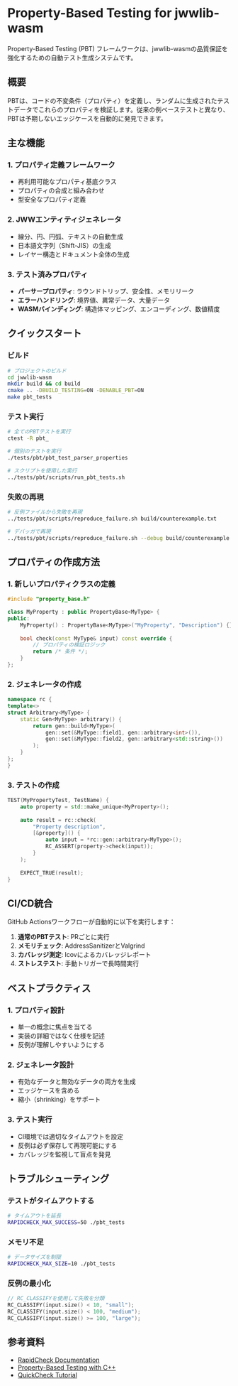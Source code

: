 # Property-Based Testing for jwwlib-wasm

Property-Based Testing (PBT) フレームワークは、jwwlib-wasmの品質保証を強化するための自動テスト生成システムです。

## 概要

PBTは、コードの不変条件（プロパティ）を定義し、ランダムに生成されたテストデータでこれらのプロパティを検証します。従来の例ベーステストと異なり、PBTは予期しないエッジケースを自動的に発見できます。

## 主な機能

### 1. プロパティ定義フレームワーク
* 再利用可能なプロパティ基底クラス
* プロパティの合成と組み合わせ
* 型安全なプロパティ定義

### 2. JWWエンティティジェネレータ
* 線分、円、円弧、テキストの自動生成
* 日本語文字列（Shift-JIS）の生成
* レイヤー構造とドキュメント全体の生成

### 3. テスト済みプロパティ
* **パーサープロパティ**: ラウンドトリップ、安全性、メモリリーク
* **エラーハンドリング**: 境界値、異常データ、大量データ
* **WASMバインディング**: 構造体マッピング、エンコーディング、数値精度

## クイックスタート

### ビルド

```bash
# プロジェクトのビルド
cd jwwlib-wasm
mkdir build && cd build
cmake .. -DBUILD_TESTING=ON -DENABLE_PBT=ON
make pbt_tests
```

### テスト実行

```bash
# 全てのPBTテストを実行
ctest -R pbt_

# 個別のテストを実行
./tests/pbt/pbt_test_parser_properties

# スクリプトを使用した実行
../tests/pbt/scripts/run_pbt_tests.sh
```

### 失敗の再現

```bash
# 反例ファイルから失敗を再現
../tests/pbt/scripts/reproduce_failure.sh build/counterexample.txt

# デバッガで再現
../tests/pbt/scripts/reproduce_failure.sh --debug build/counterexample.txt
```

## プロパティの作成方法

### 1. 新しいプロパティクラスの定義

```cpp
#include "property_base.h"

class MyProperty : public PropertyBase<MyType> {
public:
    MyProperty() : PropertyBase<MyType>("MyProperty", "Description") {}
    
    bool check(const MyType& input) const override {
        // プロパティの検証ロジック
        return /* 条件 */;
    }
};
```

### 2. ジェネレータの作成

```cpp
namespace rc {
template<>
struct Arbitrary<MyType> {
    static Gen<MyType> arbitrary() {
        return gen::build<MyType>(
            gen::set(&MyType::field1, gen::arbitrary<int>()),
            gen::set(&MyType::field2, gen::arbitrary<std::string>())
        );
    }
};
}
```

### 3. テストの作成

```cpp
TEST(MyPropertyTest, TestName) {
    auto property = std::make_unique<MyProperty>();
    
    auto result = rc::check(
        "Property description",
        [&property]() {
            auto input = *rc::gen::arbitrary<MyType>();
            RC_ASSERT(property->check(input));
        }
    );
    
    EXPECT_TRUE(result);
}
```

## CI/CD統合

GitHub Actionsワークフローが自動的に以下を実行します：

1. **通常のPBTテスト**: PRごとに実行
2. **メモリチェック**: AddressSanitizerとValgrind
3. **カバレッジ測定**: lcovによるカバレッジレポート
4. **ストレステスト**: 手動トリガーで長時間実行

## ベストプラクティス

### 1. プロパティ設計
* 単一の概念に焦点を当てる
* 実装の詳細ではなく仕様を記述
* 反例が理解しやすいようにする

### 2. ジェネレータ設計
* 有効なデータと無効なデータの両方を生成
* エッジケースを含める
* 縮小（shrinking）をサポート

### 3. テスト実行
* CI環境では適切なタイムアウトを設定
* 反例は必ず保存して再現可能にする
* カバレッジを監視して盲点を発見

## トラブルシューティング

### テストがタイムアウトする
```bash
# タイムアウトを延長
RAPIDCHECK_MAX_SUCCESS=50 ./pbt_tests
```

### メモリ不足
```bash
# データサイズを制限
RAPIDCHECK_MAX_SIZE=10 ./pbt_tests
```

### 反例の最小化
```cpp
// RC_CLASSIFYを使用して失敗を分類
RC_CLASSIFY(input.size() < 10, "small");
RC_CLASSIFY(input.size() < 100, "medium");
RC_CLASSIFY(input.size() >= 100, "large");
```

## 参考資料

* [RapidCheck Documentation](https://github.com/emil-e/rapidcheck)
* [Property-Based Testing with C++](https://www.youtube.com/watch?v=shngiiBfD80)
* [QuickCheck Tutorial](http://www.cse.chalmers.se/~rjmh/QuickCheck/manual.html)